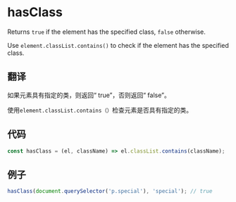 # hasClass

Returns `true` if the element has the specified class, `false` otherwise.

Use `element.classList.contains()` to check if the element has the specified class.

## 翻译

如果元素具有指定的类，则返回“ true”，否则返回“ false”。

使用`element.classList.contains（）`检查元素是否具有指定的类。

## 代码

```js
const hasClass = (el, className) => el.classList.contains(className);
```

## 例子

```js
hasClass(document.querySelector('p.special'), 'special'); // true
```
